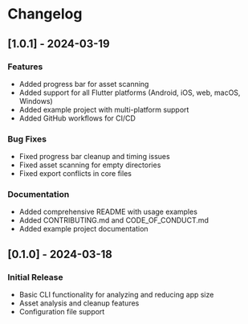 # Changelog

## [1.0.1] - 2024-03-19

### Features
- Added progress bar for asset scanning
- Added support for all Flutter platforms (Android, iOS, web, macOS, Windows)
- Added example project with multi-platform support
- Added GitHub workflows for CI/CD

### Bug Fixes
- Fixed progress bar cleanup and timing issues
- Fixed asset scanning for empty directories
- Fixed export conflicts in core files

### Documentation
- Added comprehensive README with usage examples
- Added CONTRIBUTING.md and CODE_OF_CONDUCT.md
- Added example project documentation

## [0.1.0] - 2024-03-18

### Initial Release
- Basic CLI functionality for analyzing and reducing app size
- Asset analysis and cleanup features
- Configuration file support 